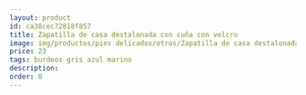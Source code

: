 ```yaml
---
layout: product
id: ca38cec72818f857
title: Zapatilla de casa destalonada con cuña con velcro
image: img/productos/pies delicados/otros/Zapatilla de casa destalonada con cuña con velcro=23=burdeos gris azul marino.webp
price: 23
tags: burdeos gris azul marino
description: 
order: 0
---
```


